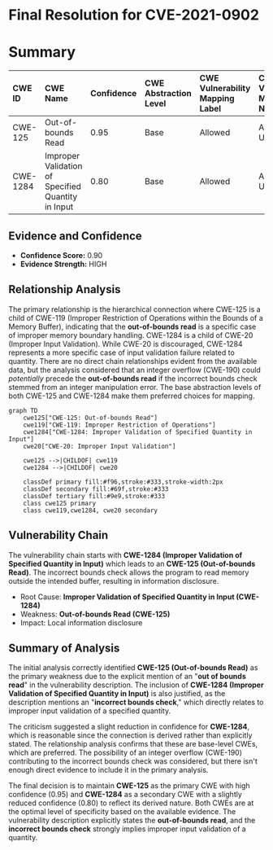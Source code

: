 # Final Resolution for CVE-2021-0902

# Summary
| CWE ID  | CWE Name                             | Confidence | CWE Abstraction Level | CWE Vulnerability Mapping Label | CWE-Vulnerability Mapping Notes |
| :-------- | :----------------------------------- | :---------- | :-------------------- | :------------------------------ | :------------------------------ |
| CWE-125 | Out-of-bounds Read | 0.95      | Base                  | Allowed                         | Acceptable-Use                  |
| CWE-1284 | Improper Validation of Specified Quantity in Input | 0.80      | Base                  | Allowed                         | Acceptable-Use                  |

## Evidence and Confidence

*   **Confidence Score:** 0.90
*   **Evidence Strength:** HIGH

## Relationship Analysis
The primary relationship is the hierarchical connection where CWE-125 is a child of CWE-119 (Improper Restriction of Operations within the Bounds of a Memory Buffer), indicating that the **out-of-bounds read** is a specific case of improper memory boundary handling. CWE-1284 is a child of CWE-20 (Improper Input Validation). While CWE-20 is discouraged, CWE-1284 represents a more specific case of input validation failure related to quantity. There are no direct chain relationships evident from the available data, but the analysis considered that an integer overflow (CWE-190) could *potentially* precede the **out-of-bounds read** if the incorrect bounds check stemmed from an integer manipulation error. The base abstraction levels of both CWE-125 and CWE-1284 make them preferred choices for mapping.

```mermaid
graph TD
    cwe125["CWE-125: Out-of-bounds Read"]
    cwe119["CWE-119: Improper Restriction of Operations"]
    cwe1284["CWE-1284: Improper Validation of Specified Quantity in Input"]
    cwe20["CWE-20: Improper Input Validation"]
    
    cwe125 -->|CHILDOF| cwe119
    cwe1284 -->|CHILDOF| cwe20
    
    classDef primary fill:#f96,stroke:#333,stroke-width:2px
    classDef secondary fill:#69f,stroke:#333
    classDef tertiary fill:#9e9,stroke:#333
    class cwe125 primary
    class cwe119,cwe1284, cwe20 secondary
```

## Vulnerability Chain
The vulnerability chain starts with **CWE-1284 (Improper Validation of Specified Quantity in Input)** which leads to an **CWE-125 (Out-of-bounds Read)**. The incorrect bounds check allows the program to read memory outside the intended buffer, resulting in information disclosure.
  - Root Cause: **Improper Validation of Specified Quantity in Input (CWE-1284)**
  - Weakness: **Out-of-bounds Read (CWE-125)**
  - Impact: Local information disclosure

## Summary of Analysis
The initial analysis correctly identified **CWE-125 (Out-of-bounds Read)** as the primary weakness due to the explicit mention of an "**out of bounds read**" in the vulnerability description. The inclusion of **CWE-1284 (Improper Validation of Specified Quantity in Input)** is also justified, as the description mentions an "**incorrect bounds check**," which directly relates to improper input validation of a specified quantity.

The criticism suggested a slight reduction in confidence for **CWE-1284**, which is reasonable since the connection is derived rather than explicitly stated. The relationship analysis confirms that these are base-level CWEs, which are preferred. The possibility of an integer overflow (CWE-190) contributing to the incorrect bounds check was considered, but there isn't enough direct evidence to include it in the primary analysis.

The final decision is to maintain **CWE-125** as the primary CWE with high confidence (0.95) and **CWE-1284** as a secondary CWE with a slightly reduced confidence (0.80) to reflect its derived nature. Both CWEs are at the optimal level of specificity based on the available evidence. The vulnerability description explicitly states the **out-of-bounds read**, and the **incorrect bounds check** strongly implies improper input validation of a quantity.